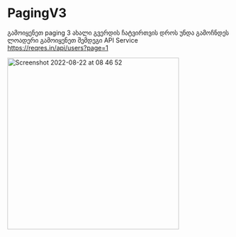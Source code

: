 # PagingV3
გამოიყენეთ  paging 3
ახალი  გვერდის ჩატვირთვის დროს უნდა გამოჩნდეს ლოადერი
გამოიყენეთ შემდეგი API Service  
https://reqres.in/api/users?page=1


<img width="387" alt="Screenshot 2022-08-22 at 08 46 52" src="https://user-images.githubusercontent.com/48592227/185841367-c92d61ea-14a6-449c-a730-777d2565a676.png">
